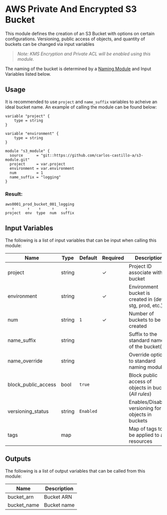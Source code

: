 # AWS Private And Encrypted S3 Bucket
This module defines the creation of an S3 Bucket with options on certain configurations. Versioning, public access of objects, and quantity of buckets can be changed via input variables

> _Note: KMS Encryption and Private ACL will be enabled using this module._

The naming of the bucket is determined by a [Naming Module](https://github.com/carlos-castillo-a/naming-module) and Input Variables listed below.

## Usage
 It is recommended to use `project` and `name_suffix` variables to acheive an ideal bucket name. An example of calling the module can be found below:

```HCL
variable "project" {
    type = string
}

variable "environment" {
    type = string
}

module "s3_module" {
  source      = "git::https://github.com/carlos-castillo-a/s3-module.git"
  project     = var.project
  environment = var.environment
  num         = 1
  name_suffix = "logging"
}
``` 
### Result:
```
aws0001_prod_bucket_001_logging  
   ↑      ↑    ↑     ↑     ↑
project  env  type  num  suffix 
```

## Input Variables
The following is a list of input variables that can be input when calling this module:

| Name                   | Type    | Default   | Required | Description
| -----------------------| ------- | --------- | -------- | --------------------------------------------------------
| project                | string  |           | ✓        | Project ID associate with bucket
| environment            | string  |           | ✓        | Environment bucket is created in (dev, stg, prod, etc.)
| num                    | string  | `1`       | ✓        | Number of buckets to be created
| name_suffix            | string  |           |          | Suffix to the standard name of the bucket(s)
| name_override          | string  |           |          | Override option to standard naming module
| block_public_access    | bool    | `true`    |          | Block public access of objects in bucket (_All rules_)
| versioning_status      | string  | `Enabled` |          | Enables/Disables versioning for objects in buckets
| tags                   | map     |           |          | Map of tags to be applied to all resources


## Outputs
The following is a list of output variables that can be called from this module:

| Name                         | Description                                                       |
| ---------------------------- | ----------------------------------------------------------------- |
| bucket_arn                   | Bucket ARN                                                        |
| bucket_name                  | Bucket name                                                       |
